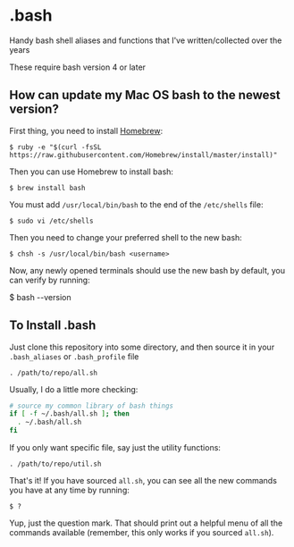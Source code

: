 # .bash

Handy bash shell aliases and functions that I've written/collected over the years

These require bash version 4 or later

## How can update my Mac OS bash to the newest version?

First thing, you need to install [Homebrew](http://brew.sh/):

    $ ruby -e "$(curl -fsSL https://raw.githubusercontent.com/Homebrew/install/master/install)"


Then you can use Homebrew to install bash:

    $ brew install bash


You must add `/usr/local/bin/bash` to the end of the `/etc/shells` file:

    $ sudo vi /etc/shells


Then you need to change your preferred shell to the new bash:

    $ chsh -s /usr/local/bin/bash <username>


Now, any newly opened terminals should use the new bash by default, you can verify by running:

$ bash --version


## To Install .bash

Just clone this repository into some directory, and then source it in your `.bash_aliases` or `.bash_profile` file

    . /path/to/repo/all.sh


Usually, I do a little more checking:

```sh
# source my common library of bash things
if [ -f ~/.bash/all.sh ]; then
  . ~/.bash/all.sh
fi
```

If you only want specific file, say just the utility functions:

    . /path/to/repo/util.sh

That's it! If you have sourced `all.sh`, you can see all the new commands you have at any time by running:

    $ ?

Yup, just the question mark. That should print out a helpful menu of all the commands available (remember, this only works if you sourced `all.sh`).

